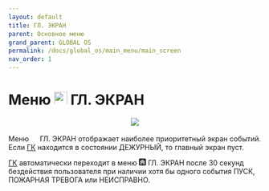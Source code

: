 ```yaml
---
layout: default
title: ГЛ. ЭКРАН
parent: Основное меню
grand_parent: GLOBAL OS
permalink: /docs/global_os/main_menu/main_screen
nav_order: 1
---
```


# Меню <img src="../assets/icons/menus/m_gl_ekran.png" width="26" height="26"> ГЛ. ЭКРАН

<p align="center">
<img src="../assets/images/main_screen.png">
</p>

Меню <img src="../assets/icons/menus/m_gl_ekran.png" width="14" height="14"> ГЛ. ЭКРАН отображает наиболее приоритетный экран событий. Если <a href="/gk_manual/docs/gk#гк">ГК</a> находится в состоянии ДЕЖУРНЫЙ, то главный экран пуст.

<a href="/gk_manual/docs/gk#гк">ГК</a> автоматически переходит в меню <img src="../../assets/icons/menus/m_gl_ekran.png" width="14" height="14"> ГЛ. ЭКРАН после 30 секунд бездействия пользователя при наличии хотя бы одного события ПУСК, ПОЖАРНАЯ ТРЕВОГА или НЕИСПРАВНО.
